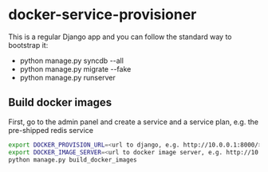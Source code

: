 docker-service-provisioner
==========================

This is a regular Django app and you can follow the standard way to bootstrap it:

- python manage.py syncdb --all
- python manage.py migrate --fake
- python manage.py runserver

Build docker images
-------------------

First, go to the admin panel and create a service and a service plan, e.g. the pre-shipped redis service

```bash
export DOCKER_PROVISION_URL=<url to django, e.g. http://10.0.0.1:8000/>
export DOCKER_IMAGE_SERVER=<url to docker image server, e.g. http://10.0.0.2:8000/>
python manage.py build_docker_images
```
